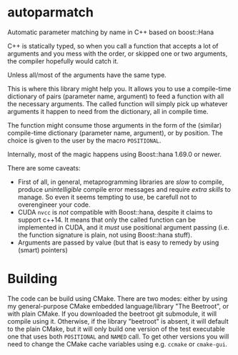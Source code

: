 # autoparmatch
Automatic parameter matching by name in C++ based on boost::Hana

C++ is statically typed, so when you call a function that accepts a lot of arguments and you mess with the order, or skipped one or two arguments, the compiler hopefully would catch it. 

Unless all/most of the arguments have the same type. 

This is where this library might help you. It allows you to use a compile-time dictionary of pairs (parameter name, argument) to feed a function with all the necessary arguments. The called function will simply pick up whatever arguments it happen to need from the dictionary, all in compile time. 

The function might consume those arguments in the form of the (similar) compile-time dictionary (parameter name, argument), or by position. The choice is given to the user by the macro `POSITIONAL`.

Internally, most of the magic happens using Boost::hana 1.69.0 or newer.

There are some caveats:

* First of all, in general, metaprogramming libraries are *slow* to compile, produce *unintelligible* compile error messages and require *extra skills* to manage. So even it seems tempting to use, be carefull not to overengineer your code. 
* CUDA `nvcc` is *not* compatible with Boost::hana, despite it claims to support c++14. It means that only the called function can be implemented in CUDA, and it *must* use positional argument passing (i.e. the function signature is plain, not using Boost::hana stuff).
* Arguments are passed by value (but that is easy to remedy by using (smart) pointers)


# Building

The code can be build using CMake. There are two modes: either by using my general-purpose CMake embedded language/library "The Beetroot", or with plain CMake. If you downloaded the beetroot git submodule, it will compile using it. Otherwise, if the library "beetroot" is absent, it will default to the plain CMake, but it will only build one version of the test executable one that uses both `POSITIONAL` and `NAMED` call. To get other versions you will need to change the CMake cache variables using e.g. `ccmake` or `cmake-gui`.
